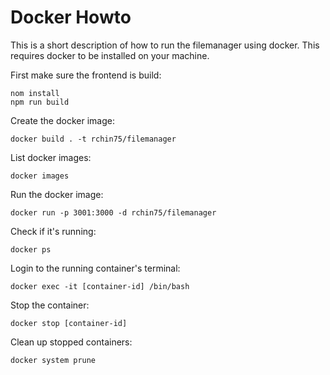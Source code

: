 # Docker Howto #

This is a short description of how to run the filemanager using docker.
This requires docker to be installed on your machine.

First make sure the frontend is build:

```
nom install
npm run build
```

Create the docker image:

```
docker build . -t rchin75/filemanager
```

List docker images:

```
docker images
```

Run the docker image:

```
docker run -p 3001:3000 -d rchin75/filemanager
```

Check if it's running:

```
docker ps
```

Login to the running container's terminal:

```
docker exec -it [container-id] /bin/bash
```

Stop the container:

```
docker stop [container-id]
```

Clean up stopped containers:

```
docker system prune
```